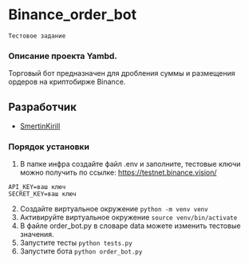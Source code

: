 # Binance_order_bot
    Тестовое задание

### Описание проекта Yambd.
Торговый бот предназначен для дробления суммы и размещения ордеров на криптобирже Binance.

## Разработчик
- [SmertinKirill](https://github.com/SmertinKirill)


### Порядок установки
1. В папке инфра создайте файл .env и заполните, тестовые ключи можно получить  по ссылке: https://testnet.binance.vision/ 
```
API_KEY=ваш ключ 
SECRET_KEY=ваш ключ
```
2. Создайте виртуальное окружение ```python -m venv venv```
3. Активируйте виртуальное окружение ```source venv/bin/activate```
4. В файле order_bot.py в  словаре data можете изменить тестовые значения.
5. Запустите тесты ```python tests.py```
6. Запустите бота ```python order_bot.py```
